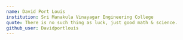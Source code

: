 ```yaml
---
name: David Port Louis
institution: Sri Manakula Vinayagar Engineering College
quote: There is no such thing as luck, just good math & science.
github_user: Davidportlouis
---
```

